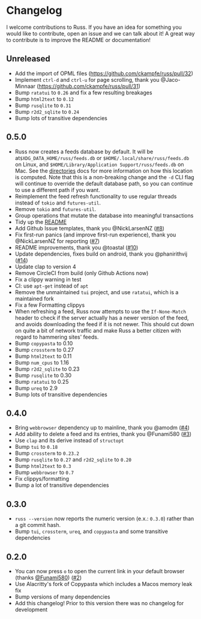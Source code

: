 # Changelog

I welcome contributions to Russ. If you have an idea for something you would like to contribute, open an issue and we can talk about it!
A great way to contribute is to improve the README or documentation!

## Unreleased

- Add the import of OPML files (https://github.com/ckampfe/russ/pull/32)
- Implement `ctrl-d` and `ctrl-u` for page scrolling, thank you @Jaco-Minnaar (https://github.com/ckampfe/russ/pull/31)
- Bump `ratatui` to `0.26` and fix a few resulting breakages
- Bump `html2text` to `0.12`
- Bump `rusqlite` to `0.31`
- Bump `r2d2_sqlite` to `0.24`
- Bump lots of transitive dependencies

## 0.5.0

- Russ now creates a feeds database by default. It will be at`$XDG_DATA_HOME/russ/feeds.db` or `$HOME/.local/share/russ/feeds.db` on Linux, and `$HOME/Library/Application Support/russ/feeds.db` on Mac. See the [directories](https://github.com/dirs-dev/directories-rs#projectdirs) docs for more information on how this location is computed. Note that this is a non-breaking change and the `-d` CLI flag will continue to override the default database path, so you can continue to use a different path if you want.
- Reimplement the feed refresh functionality to use regular threads instead of `tokio` and `futures-util`.
- Remove `tokio` and `futures-util`.
- Group operations that mutate the database into meaningful transactions
- Tidy up the [README](README.md)
- Add Github Issue templates, thank you @NickLarsenNZ ([#8](https://github.com/ckampfe/russ/pull/8))
- Fix first-run panics (and improve first-run experience), thank you @NickLarsenNZ for reporting ([#7](https://github.com/ckampfe/russ/issues/7))
- README improvements, thank you @toastal ([#10](https://github.com/ckampfe/russ/pull/10))
- Update dependencies, fixes build on android, thank you @phanirithvij ([#14](https://github.com/ckampfe/russ/pull/14))
- Update clap to version 4
- Remove CircleCI from build (only Github Actions now)
- Fix a clippy warning in test
- CI: use `apt-get` instead of `apt`
- Remove the unmaintained `tui` project, and use `ratatui`, which is a maintained fork
- Fix a few Formatting clippys
- When refreshing a feed, Russ now attempts to use the `If-None-Match` header to check if the server actually has a newer version of the feed, and avoids downloading the feed if it is not newer. This should cut down on quite a bit of network traffic and make Russ a better citizen with regard to hammering sites' feeds.
- Bump `copypasta` to 0.10
- Bump `crossterm` to 0.27
- Bump `html2text` to 0.11
- Bump `num_cpus` to 1.16
- Bump `r2d2_sqlite` to 0.23
- Bump `rusqlite` to 0.30
- Bump `ratatui` to 0.25
- Bump `ureq` to 2.9
- Bump lots of transitive dependencies

## 0.4.0

- Bring `webbrowser` dependency up to mainline, thank you @amodm ([#4](https://github.com/ckampfe/russ/pull/4))
- Add ability to delete a feed and its entries, thank you @Funami580 ([#3](https://github.com/ckampfe/russ/pull/3))
- Use `clap` and its derive instead of `structopt`
- Bump `tui` to `0.18`
- Bump `crossterm` to `0.23.2`
- Bump `rusqlite` to `0.27` and `r2d2_sqlite` to `0.20`
- Bump `html2text` to `0.3`
- Bump `webbrowser` to `0.7`
- Fix clippys/formatting
- Bump a lot of transitive dependencies

## 0.3.0

- `russ --version` now reports the numeric version (e.x.: `0.3.0`) rather than a git commit hash.
- Bump `tui`, `crossterm`, `ureq`, and `copypasta` and some transitive dependencies

## 0.2.0

- You can now press `o` to open the current link in your default browser (thanks [@Funami580](https://github.com/Funami580)) ([#2](https://github.com/ckampfe/russ/pull/2))
- Use Alacritty's fork of Copypasta which includes a Macos memory leak fix
- Bump versions of many dependencies
- Add this changelog! Prior to this version there was no changelog for development
